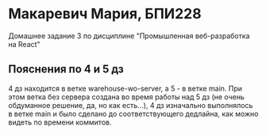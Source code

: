 # Макаревич Мария, БПИ228
 Домашнее задание 3 по дисциплине "Промышленная веб-разработка на React"
## Пояснения по 4 и 5 дз
4 дз находится в ветке warehouse-wo-server, а 5 - в ветке main. При этом ветка без сервера создана во время работы над 5 дз (не очень обдуманное решение, да, но как есть...), 4 дз изначально выполнялось в ветке main и было сделано до соответствующего дедлайна, как можно видеть по времени коммитов.
